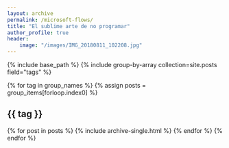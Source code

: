 ```yaml
---
layout: archive
permalink: /microsoft-flows/
title: "El sublime arte de no programar"
author_profile: true
header: 
    image: "/images/IMG_20180811_102208.jpg"
---
```

{% include base_path %}
{% include group-by-array collection=site.posts field="tags" %}

{% for tag in group_names %}
  {% assign posts = group_items[forloop.index0] %}
  <h2 id="{{ tag | slugify }}" class="archive__subtitle">{{ tag }}</h2>
  {% for post in posts %}
    {% include archive-single.html %}
  {% endfor %}
{% endfor %}